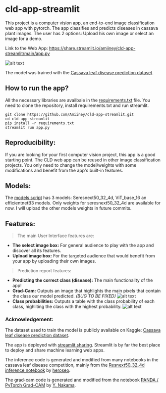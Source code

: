 # cld-app-streamlit
 
 This project is a computer vision app, an end-to-end image classification web app with pytorch. The app classifies and predicts diseases in cassava plant images. The user has 2 options: Upload his own image or select an image for a demo. 
 
 Link to the Web App: https://share.streamlit.io/amiiney/cld-app-streamlit/main/app.py
 
 
 ![alt text](https://github.com/Amiiney/cld-app-streamlit/blob/main/images/cld-app.gif)
 
 The model was trained with the [Cassava leaf disease prediction dataset](https://www.kaggle.com/c/cassava-leaf-disease-classification).
 
 ## How to run the app?
 All the necessary libraries are availbale in the [requirements.txt](https://github.com/Amiiney/cld-app-streamlit/blob/main/requirements.txt) file. You need to clone the repository, install requirements.txt and run streamlit.
 
 ```
 git clone https://github.com/Amiiney/cld-app-streamlit.git
 cd cld-app-streamlit
 pip install -r requirements.txt
 streamlit run app.py
 ```
 
## Reproducibility:
If you are looking for your first computer vision project, this app is a good starting point. The CLD web app can be reused in other image classification projects. You only need to change the model/weights with some modifications and benefit from the app's built-in features.

## Models:
The [models script](https://github.com/Amiiney/cld-app-streamlit/blob/main/models.py) has 3 models: Seresnext50_32_4d, ViT_base_16 an efficientnetB3 models. Only weights for seresnext50_32_4d are available for now. I will upload the other models weights in future commits.

## Features:
>The main User Interface features are:
* **The select image box:** For general audience to play with the app and discover all its features.
* **Upload image box:** For the targeted audience that would benefit from your app by uploading their own images.

>Prediction report features:
* **Predicting the correct class (disease):** The main functionality of the app!
* **Grad-Cam:** Outputs an image that highlights the main pixels that contain the class our model predicted. *(BUG TO BE FIXED)*
![alt text](https://github.com/Amiiney/cld-app-streamlit/blob/main/images/Screen%20Shot%202021-03-05%20at%2020.32.52.png)
* **Class probabilities:** Outputs a table with the class probability of each class, highliting the class with the highest probability.
![alt text](https://github.com/Amiiney/cld-app-streamlit/blob/main/images/Screen%20Shot%202021-03-05%20at%2020.33.05.png)

### Acknowledgement:
The dataset used to train the model is publicly available on Kaggle: [Cassava leaf disease prediction dataset](https://www.kaggle.com/c/cassava-leaf-disease-classification).

The app is deployed with [streamlit sharing](https://streamlit.io/sharing). Streamlit is by far the best place to deploy and share machine learning web apps.

The inference code is generated and modified from many notebooks in the cassava leaf disease competition, mainly from the [Resnext50_32_4d inference notebook](https://www.kaggle.com/piantic/no-tta-cassava-resnext50-32x4d-inference-lb0-903) by [heroseo](https://www.kaggle.com/piantic).

The grad-cam code is generated and modified from the notebook [PANDA / PyTorch Grad-CAM](https://www.kaggle.com/yasufuminakama/panda-pytorch-grad-cam) by [Y. Nakama](https://www.kaggle.com/yasufuminakama).
